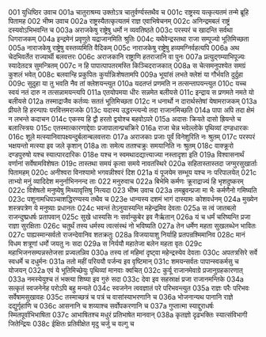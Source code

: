 001  युधिष्ठिर उवाच
001a चातुराश्रम्य उक्तोऽत्र चातुर्वर्ण्यस्तथैव च
001c राष्ट्रस्य यत्कृत्यतमं तन्मे ब्रूहि पितामह
002  भीष्म उवाच
002a राष्ट्रस्यैतत्कृत्यतमं राज्ञ एवाभिषेचनम्
002c अनिन्द्रमबलं राष्ट्रं दस्यवोऽभिभवन्ति च
003a अराजकेषु राष्ट्रेषु धर्मो न व्यवतिष्ठते
003c परस्परं च खादन्ति सर्वथा धिगराजकम्
004a इन्द्रमेनं प्रवृणुते यद्राजानमिति श्रुतिः
004c यथैवेन्द्रस्तथा राजा सम्पूज्यो भूतिमिच्छता
005a नाराजकेषु राष्ट्रेषु वस्तव्यमिति वैदिकम्
005c नाराजकेषु राष्ट्रेषु हव्यमग्निर्वहत्यपि
006a अथ चेदभिवर्तेत राज्यार्थी बलवत्तरः
006c अराजकानि राष्ट्राणि हतराजानि वा पुनः
007a प्रत्युद्गम्याभिपूज्यः स्यादेतदत्र सुमन्त्रितम्
007c न हि पापात्पापतरमस्ति किञ्चिदराजकात्
008a स चेत्समनुपश्येत समग्रं कुशलं भवेत्
008c बलवान्हि प्रकुपितः कुर्यान्निःशेषतामपि
009a भूयांसं लभते क्लेशं या गौर्भवति दुर्दुहा
009c सुदुहा या तु भवति नैव तां क्लेशयन्त्युत
010a यदतप्तं प्रणमति न तत्सन्तापयन्त्युत
010c यच्च स्वयं नतं दारु न तत्सन्नामयन्त्यपि
011a एतयोपमया धीरः सन्नमेत बलीयसे
011c इन्द्राय स प्रणमते नमते यो बलीयसे
012a तस्माद्राजैव कर्तव्यः सततं भूतिमिच्छता
012c न धनार्थो न दारार्थस्तेषां येषामराजकम्
013a प्रीयते हि हरन्पापः परवित्तमराजके
013c यदास्य उद्धरन्त्यन्ये तदा राजानमिच्छति
014a पापा अपि तदा क्षेमं न लभन्ते कदाचन
014c एकस्य हि द्वौ हरतो द्वयोश्च बहवोऽपरे
015a अदासः क्रियते दासो ह्रियन्ते च बलात्स्त्रियः
015c एतस्मात्कारणाद्देवाः प्रजापालान्प्रचक्रिरे
016a राजा चेन्न भवेल्लोके पृथिव्यां दण्डधारकः
016c शूले मत्स्यानिवापक्ष्यन्दुर्बलान्बलवत्तराः
017a अराजकाः प्रजाः पूर्वं विनेशुरिति नः श्रुतम्
017c परस्परं भक्षयन्तो मत्स्या इव जले कृशान्
018a ताः समेत्य ततश्चक्रुः समयानिति नः श्रुतम्
018c वाक्क्रूरो दण्डपुरुषो यश्च स्यात्पारदारिकः
018e यश्च न स्वमथादद्यात्त्याज्या नस्तादृशा इति
019a विश्वासनार्थं वर्णानां सर्वेषामविशेषतः
019c तास्तथा समयं कृत्वा समये नावतस्थिरे
020a सहितास्तास्तदा जग्मुरसुखार्ताः पितामहम्
020c अनीश्वरा विनश्यामो भगवन्नीश्वरं दिश
021a यं पूजयेम सम्भूय यश्च नः परिपालयेत्
021c ताभ्यो मनुं व्यादिदेश मनुर्नाभिननन्द ताः
022  मनुरुवाच
022a बिभेमि कर्मणः क्रूराद्राज्यं हि भृशदुष्करम्
022c विशेषतो मनुष्येषु मिथ्यावृत्तिषु नित्यदा
023  भीष्म उवाच
023a तमब्रुवन्प्रजा मा भैः कर्मणैनो गमिष्यति
023c पशूनामधिपञ्चाशद्धिरण्यस्य तथैव च
023e धान्यस्य दशमं भागं दास्यामः कोशवर्धनम्
024a मुख्येन शस्त्रपत्रेण ये मनुष्याः प्रधानतः
024c भवन्तं तेऽनुयास्यन्ति महेन्द्रमिव देवताः
025a स त्वं जातबलो राजन्दुष्प्रधर्षः प्रतापवान्
025c सुखे धास्यसि नः सर्वान्कुबेर इव नैर्ऋतान्
026a यं च धर्मं चरिष्यन्ति प्रजा राज्ञा सुरक्षिताः
026c चतुर्थं तस्य धर्मस्य त्वत्संस्थं नो भविष्यति
027a तेन धर्मेण महता सुखलब्धेन भावितः
027c पाह्यस्मान्सर्वतो राजन्देवानिव शतक्रतुः
028a विजयायाशु निर्याहि प्रतपन्रश्मिमानिव
028c मानं विधम शत्रूणां धर्मो जयतु नः सदा
029a स निर्ययौ महातेजा बलेन महता वृतः
029c महाभिजनसम्पन्नस्तेजसा प्रज्वलन्निव
030a तस्य तां महिमां दृष्ट्वा महेन्द्रस्येव देवताः
030c अपतत्रसिरे सर्वे स्वधर्मे च दधुर्मनः
031a ततो महीं परिययौ पर्जन्य इव वृष्टिमान्
031c शमयन्सर्वतः पापान्स्वकर्मसु च योजयन्
032a एवं ये भूतिमिच्छेयुः पृथिव्यां मानवाः क्वचित्
032c कुर्यू राजानमेवाग्रे प्रजानुग्रहकारणात्
033a नमस्येयुश्च तं भक्त्या शिष्या इव गुरुं सदा
033c देवा इव सहस्राक्षं प्रजा राजानमन्तिके
034a सत्कृतं स्वजनेनेह परोऽपि बहु मन्यते
034c स्वजनेन त्ववज्ञातं परे परिभवन्त्युत
035a राज्ञः परैः परिभवः सर्वेषामसुखावहः
035c तस्माच्छत्रं च पत्रं च वासांस्याभरणानि च
036a भोजनान्यथ पानानि राज्ञे दद्युर्गृहाणि च
036c आसनानि च शय्याश्च सर्वोपकरणानि च
037a गुप्तात्मा स्याद्दुराधर्षः स्मितपूर्वाभिभाषिता
037c आभाषितश्च मधुरं प्रतिभाषेत मानवान्
038a कृतज्ञो दृढभक्तिः स्यात्संविभागी जितेन्द्रियः
038c ईक्षितः प्रतिवीक्षेत मृदु चर्जु च वल्गु च

